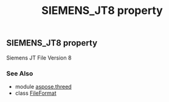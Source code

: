 ﻿---
title: SIEMENS_JT8 property
second_title: Aspose.3D for Python via .NET API References
description: 
type: docs
weight: 420
url: /python-net/aspose.threed/fileformat/siemens_jt8/
is_root: false
---

## SIEMENS_JT8 property


Siemens JT File Version 8

### See Also
* module [aspose.threed](../../)
* class [FileFormat](/3d/python-net/aspose.threed/fileformat)
